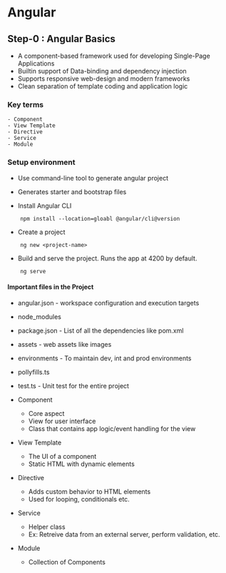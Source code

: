 # Angular

## Step-0 : Angular Basics

- A component-based framework used for developing Single-Page Applications
- Builtin support of Data-binding and dependency injection
- Supports responsive web-design and modern frameworks
- Clean separation of template coding and application logic

### Key terms
    - Component
    - View Template
    - Directive
    - Service
    - Module

### Setup environment

- Use command-line tool to generate angular project
- Generates starter and bootstrap files

- Install Angular CLI
```shell
    npm install --location=gloabl @angular/cli@version
```
- Create a project
```shell
    ng new <project-name>
```
- Build and serve the project.  Runs the app at 4200 by default.
```shell
    ng serve
```

#### Important files in the Project
- angular.json - workspace configuration and execution targets
- node_modules
- package.json - List of all the dependencies like pom.xml
- assets - web assets like images
- environments - To maintain dev, int and prod environments
- pollyfills.ts
- test.ts - Unit test for the entire project


- Component
    - Core aspect
    - View for user interface
    - Class that contains app logic/event handling for the view
- View Template
    - The UI of a component
    - Static HTML with dynamic elements
- Directive
    - Adds custom behavior to HTML elements
    - Used for looping, conditionals etc.
- Service
    - Helper class
    - Ex: Retreive data from an external server, perform validation, etc.
- Module
    - Collection of Components